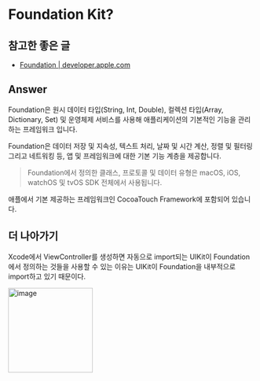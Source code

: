 # Foundation Kit?

## 참고한 좋은 글
* [Foundation | developer.apple.com](https://developer.apple.com/documentation/foundation)


## Answer

Foundation은 원시 데이터 타입(String, Int, Double), 컬렉션 타입(Array, Dictionary, Set) 및 운영체제 서비스를 사용해 애플리케이션의 기본적인 기능을 관리하는 프레임워크 입니다.


Foundation은 데이터 저장 및 지속성, 텍스트 처리, 날짜 및 시간 계산, 정렬 및 필터링 그리고 네트워킹 등, 앱 및 프레임워크에 대한 기본 기능 계층을 제공합니다. 
> Foundation에서 정의한 클래스, 프로토콜 및 데이터 유형은 macOS, iOS, watchOS 및 tvOS SDK 전체에서 사용됩니다.


애플에서 기본 제공하는 프레임워크인 CocoaTouch Framework에 포함되어 있습니다.



## 더 나아가기

Xcode에서 ViewController를 생성하면 자동으로 import되는 UIKit이 Foundation에서 정의하는 것들을 사용할 수 있는 이유는 UIKit이 Foundation을 내부적으로 import하고 있기 때문이다.  


<img width="172" alt="image" src="https://user-images.githubusercontent.com/42789819/115538619-0b870b00-a2d7-11eb-80f1-4f75abdbce80.png">

